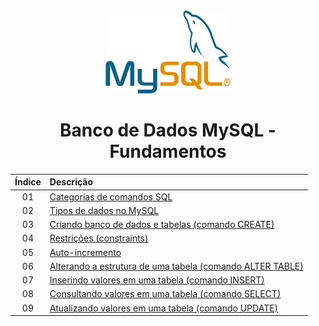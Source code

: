 <div align="center">
	<img src="./assets/mysql.png">
	<h1>Banco de Dados MySQL - Fundamentos</h1>

| Índice | Descrição |
| :---:  | :---		 |
| 01 | [Categorias de comandos SQL](https://github.com/michelelozada/Banco-de-Dados-MySQL-Fundamentos/blob/main/01-Categorias-comandos-SQL.md) |
| 02 | [Tipos de dados no MySQL](https://github.com/michelelozada/Banco-de-Dados-MySQL-Fundamentos/blob/main/02-Tipos-de-dados.md) |
| 03 | [Criando banco de dados e tabelas (comando CREATE)](https://github.com/michelelozada/Banco-de-Dados-MySQL-Fundamentos/blob/main/03-Criando-bd-e-tabelas.md) |
| 04 | [Restrições (constraints)](https://github.com/michelelozada/Banco-de-Dados-MySQL-Fundamentos/blob/main/04-Restricoes.md) |
| 05 | [Auto-incremento](https://github.com/michelelozada/Banco-de-Dados-MySQL-Fundamentos/blob/main/05-Auto-incremento.md) |
| 06 | [Alterando a estrutura de uma tabela (comando ALTER TABLE)](https://github.com/michelelozada/Banco-de-Dados-MySQL-Fundamentos/blob/main/06-Alterando-estrutura-tabela.md) |
| 07 | [Inserindo valores em uma tabela (comando INSERT)](https://github.com/michelelozada/Banco-de-Dados-MySQL-Fundamentos/blob/main/07-Inserindo-valores-tabela.md) |
| 08 | [Consultando valores em uma tabela (comando SELECT)](https://github.com/michelelozada/Banco-de-Dados-MySQL-Fundamentos/blob/main/08-Consultando-valores-tabela.md) |
| 09 | [Atualizando valores em uma tabela (comando UPDATE)](https://github.com/michelelozada/Banco-de-Dados-MySQL-Fundamentos/blob/main/09-Atualizando-valores-tabela.md) |
</div> 
